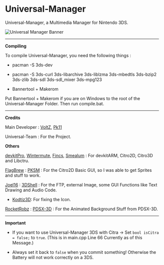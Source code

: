 # Universal-Manager

Universal-Manager, a Multimedia Manager for Nintendo 3DS.

![Universal Manager Banner](https://github.com/Universal-Team/Universal-Manager/tree/master/resources/Banner.png)

****
**Compiling**

To compile Universal-Manager, you need the following things : 

- pacman -S 3ds-dev

- pacman -S 3ds-curl 3ds-libarchive 3ds-liblzma 3ds-mbedtls 3ds-bzip2 3ds-zlib 3ds-sdl 3ds-sdl_mixer 3ds-mpg123

- Bannertool + Makerom

Put Bannertool + Makerom if you are on Windows to the root of the Universal-Manager Folder. Then run compile.bat.

****
**Credits**

Main Developer : [VoltZ](https://github.com/SuperSaiyajinVoltZ), [Pk11](https://github.com/Epicpkmn11)

Universal-Team : For the Project.

**Others**

[devkitPro](https://github.com/devkitPro), [Wintermute](https://github.com/WinterMute), [Fincs](https://github.com/fincs), [Smealum](https://github.com/smealum) : For devkitARM, Citro2D, Citro3D and Libctru.

[FlagBrew](https://github.com/FlagBrew) : [PKSM](https://github.com/FlagBrew/PKSM) : For the Citro2D Basic GUI, so I was able to get Sprites and stuff to work.

[Joel16](https://github.com/joel16) : [3DShell](https://github.com/joel16/3DShell) : For the FTP, external Image, some GUI Functions like Text Drawing and Audio Code.

- [Kodtiz3D](https://github.com/Kodtiz3D): For fixing the Icon.

[RocketRobz](https://github.com/RocketRobz) : [PDSX-3D](https://github.com/RocketRobz/PDSX-3D) : For the Animated Background Stuff from PDSX-3D.

****

**Important**

- If you want to use Universal-Manager 3DS with Citra -> Set `bool isCitra = false;` to `true`.
(This is in main.cpp Line 66 Currently as of this Message.)

- Always set it back to `false` when you commit something! Otherwise the Battery will not work correctly on a 3DS.
